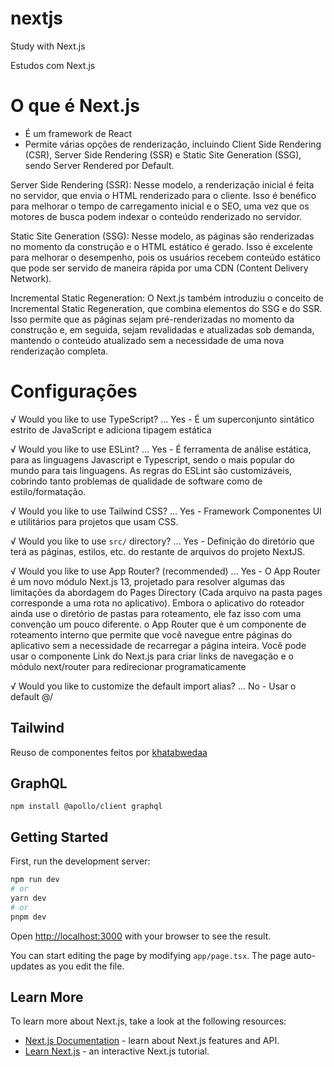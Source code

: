 # nextjs

Study with Next.js

Estudos com Next.js

# O que é Next.js
- É um framework de React
- Permite várias opções de renderização, incluindo Client Side Rendering (CSR), Server Side Rendering (SSR) e Static Site Generation (SSG), sendo Server Rendered por Default.

Server Side Rendering (SSR): Nesse modelo, a renderização inicial é feita no servidor, que envia o HTML renderizado para o cliente. Isso é benéfico para melhorar o tempo de carregamento inicial e o SEO, uma vez que os motores de busca podem indexar o conteúdo renderizado no servidor.

Static Site Generation (SSG): Nesse modelo, as páginas são renderizadas no momento da construção e o HTML estático é gerado. Isso é excelente para melhorar o desempenho, pois os usuários recebem conteúdo estático que pode ser servido de maneira rápida por uma CDN (Content Delivery Network).

Incremental Static Regeneration: O Next.js também introduziu o conceito de Incremental Static Regeneration, que combina elementos do SSG e do SSR. Isso permite que as páginas sejam pré-renderizadas no momento da construção e, em seguida, sejam revalidadas e atualizadas sob demanda, mantendo o conteúdo atualizado sem a necessidade de uma nova renderização completa.

# Configurações
√ Would you like to use TypeScript? ... Yes - É um superconjunto sintático estrito de JavaScript e adiciona tipagem estática 

√ Would you like to use ESLint? ... Yes - É ferramenta de análise estática, para as linguagens Javascript e Typescript, sendo o mais popular do mundo para tais linguagens. As regras do ESLint são customizáveis, cobrindo tanto problemas de qualidade de software como de estilo/formatação. 

√ Would you like to use Tailwind CSS? ... Yes - Framework Componentes UI e utilitários para projetos que usam CSS.

√ Would you like to use `src/` directory? ... Yes - Definição do diretório que terá as páginas, estilos, etc. do restante de arquivos do projeto NextJS.

√ Would you like to use App Router? (recommended) ... Yes - O App Router é um novo módulo Next.js 13, projetado para resolver algumas das limitações da abordagem do Pages Directory (Cada arquivo na pasta pages corresponde a uma rota no aplicativo). Embora o aplicativo do roteador ainda use o diretório de pastas para roteamento, ele faz isso com uma convenção um pouco diferente. o App Router que é um componente de roteamento interno que permite que você navegue entre páginas do aplicativo sem a necessidade de recarregar a página inteira. Você pode usar o componente Link do Next.js para criar links de navegação e o módulo next/router para redirecionar programaticamente

√ Would you like to customize the default import alias? ... No - Usar o default  @/

## Tailwind
Reuso de componentes feitos por [khatabwedaa](https://tailwindcomponents.com/component/e-commerce-home-page)

## GraphQL

`npm install @apollo/client graphql`


## Getting Started

First, run the development server:

```bash
npm run dev
# or
yarn dev
# or
pnpm dev
```
Open [http://localhost:3000](http://localhost:3000) with your browser to see the result.

You can start editing the page by modifying `app/page.tsx`. The page auto-updates as you edit the file.

## Learn More

To learn more about Next.js, take a look at the following resources:

- [Next.js Documentation](https://nextjs.org/docs) - learn about Next.js features and API.
- [Learn Next.js](https://nextjs.org/learn) - an interactive Next.js tutorial.
